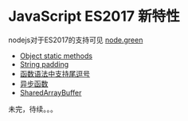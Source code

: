 # JavaScript ES2017 新特性

nodejs对于ES2017的支持可见 [node.green](https://node.green/#ES2017)

* [Object static methods](Object_Static_Methods.md)
* [String padding](String_Padding.md)
* [函数语法中支持尾逗号](Trailing_commas.md)
* [异步函数](异步函数.md)
* [SharedArrayBuffer](异步函数.md)

未完，待续。。。
